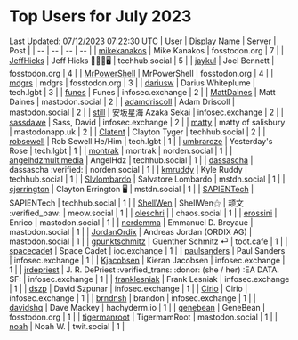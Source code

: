 # Top Users for July 2023
Last Updated: 07/12/2023 07:22:30 UTC
| User | Display Name | Server | Post |
| -- | -- | -- | -- |
| [mikekanakos](https://fosstodon.org/@mikekanakos) | Mike Kanakos | fosstodon.org | 7 |
| [JeffHicks](https://techhub.social/@JeffHicks) | Jeff Hicks 🐶🎼🍷🖥️ | techhub.social | 5 |
| [jaykul](https://fosstodon.org/@jaykul) | Joel Bennett | fosstodon.org | 4 |
| [MrPowerShell](https://fosstodon.org/@MrPowerShell) | MrPowerShell | fosstodon.org | 4 |
| [mdgrs](https://fosstodon.org/@mdgrs) | mdgrs | fosstodon.org | 3 |
| [dariusw](https://tech.lgbt/@dariusw) | Darius Whiteplume | tech.lgbt | 3 |
| [funes](https://infosec.exchange/@funes) | Funes | infosec.exchange | 2 |
| [MattDaines](https://mastodon.social/@MattDaines) | Matt Daines | mastodon.social | 2 |
| [adamdriscoll](https://mastodon.social/@adamdriscoll) | Adam Driscoll | mastodon.social | 2 |
| [still](https://infosec.exchange/@still) | 安坂星海 Azaka Sekai | infosec.exchange | 2 |
| [sassdawe](https://infosec.exchange/@sassdawe) | Sass, David | infosec.exchange | 2 |
| [matty](https://mastodonapp.uk/@matty) | matty of salisbury | mastodonapp.uk | 2 |
| [Clatent](https://techhub.social/@Clatent) | Clayton Tyger | techhub.social | 2 |
| [robsewell](https://tech.lgbt/@robsewell) | Rob Sewell He/Him | tech.lgbt | 1 |
| [umbraroze](https://tech.lgbt/@umbraroze) | Yesterday's Rose | tech.lgbt | 1 |
| [montrak](https://norden.social/@montrak) | montrak | norden.social | 1 |
| [angelhdzmultimedia](https://techhub.social/@angelhdzmultimedia) | AngelHdz | techhub.social | 1 |
| [dassascha](https://norden.social/@dassascha) | dassascha :verified: | norden.social | 1 |
| [kmruddy](https://techhub.social/@kmruddy) | Kyle Ruddy | techhub.social | 1 |
| [Slvlombardo](https://mstdn.social/@Slvlombardo) | Salvatore Lombardo | mstdn.social | 1 |
| [cjerrington](https://mstdn.social/@cjerrington) | Clayton Errington 🖥️ | mstdn.social | 1 |
| [SAPIENTech](https://techhub.social/@SAPIENTech) | SAPIENTech | techhub.social | 1 |
| [ShellWen](https://meow.social/@ShellWen) | ShellWen⚝ | 颉文 :verified_paw: | meow.social | 1 |
| [oleschri](https://chaos.social/@oleschri) |  | chaos.social | 1 |
| [erossini](https://mastodon.social/@erossini) | Enrico | mastodon.social | 1 |
| [nerdemma](https://mastodon.social/@nerdemma) | Emmanuel D. Breyaue | mastodon.social | 1 |
| [JordanOrdix](https://mastodon.social/@JordanOrdix) | Andreas Jordan (ORDIX AG) | mastodon.social | 1 |
| [gpunktschmitz](https://toot.cafe/@gpunktschmitz) | Guenther Schmitz ⏎ | toot.cafe | 1 |
| [spacecadet](https://ioc.exchange/@spacecadet) | Space Cadet | ioc.exchange | 1 |
| [paulsanders](https://infosec.exchange/@paulsanders) | Paul Sanders | infosec.exchange | 1 |
| [Kjacobsen](https://infosec.exchange/@Kjacobsen) | Kieran Jacobsen | infosec.exchange | 1 |
| [jrdepriest](https://infosec.exchange/@jrdepriest) | J. R. DePriest :verified_trans: :donor: (she / her) :EA DATA. SF: | infosec.exchange | 1 |
| [franklesniak](https://infosec.exchange/@franklesniak) | Frank Lesniak | infosec.exchange | 1 |
| [dszp](https://infosec.exchange/@dszp) | David Szpunar | infosec.exchange | 1 |
| [Cirio](https://infosec.exchange/@Cirio) | Cirio | infosec.exchange | 1 |
| [brndnsh](https://infosec.exchange/@brndnsh) | brandon | infosec.exchange | 1 |
| [davidshq](https://hachyderm.io/@davidshq) | Dave Mackey | hachyderm.io | 1 |
| [genebean](https://fosstodon.org/@genebean) | GeneBean | fosstodon.org | 1 |
| [tigermanroot](https://mastodon.social/@tigermanroot) | TigermamRoot | mastodon.social | 1 |
| [noah](https://twit.social/@noah) | Noah W. | twit.social | 1 |
